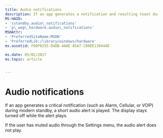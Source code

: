 ```yaml
---
title: Audio notifications
description: If an app generates a notification and resulting toast during modern standby, a short audio alert is played. The display stays turned off while the alert plays.
MS-HAID:
- 'cstandby.audio\_notifications'
- 'p\_weg\_hardware.audio\_notifications'
MSHAttr:
- 'PreferredSiteName:MSDN'
- 'PreferredLib:/library/windows/hardware'
ms.assetid: F6DF8255-D4DB-4AAE-85A7-C60EE139444D

ms.date: 05/02/2017
ms.topic: article


---
```


# Audio notifications


If an app generates a critical notification (such as Alarm, Cellular, or VOIP) during modern standby, a short audio alert is played. The display stays turned off while the alert plays.

If the user has muted audio through the Settings menu, the audio alert does not play.

 

 






